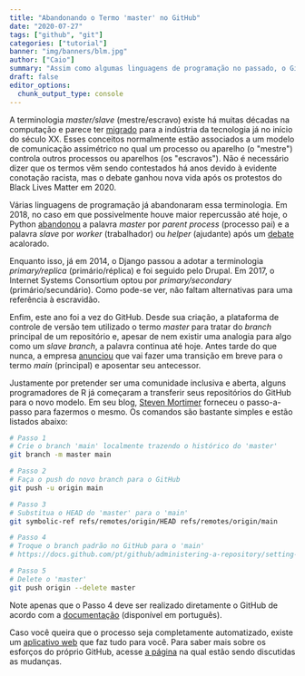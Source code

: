 ```yaml
---
title: "Abandonando o Termo 'master' no GitHub"
date: "2020-07-27"
tags: ["github", "git"]
categories: ["tutorial"]
banner: "img/banners/blm.jpg"
author: ["Caio"]
summary: "Assim como algumas linguagens de programação no passado, o GitHub está abandonado o termo 'master'. Veja como se adiantar e adotar o 'main' a partir de já."
draft: false
editor_options:
  chunk_output_type: console
---
```


A terminologia _master/slave_ (mestre/escravo) existe há muitas décadas na computação e parece ter [migrado](https://en.wikipedia.org/wiki/Master/slave_(technology)) para a indústria da tecnologia já no início do século XX. Esses conceitos normalmente estão associados a um modelo de comunicação assimétrico no qual um processo ou aparelho (o "mestre") controla outros processos ou aparelhos (os "escravos"). Não é necessário dizer que os termos vêm sendo contestados há anos devido à evidente conotação racista, mas o debate ganhou nova vida após os protestos do Black Lives Matter em 2020.

Várias linguagens de programação já abandonaram essa terminologia. Em 2018, no caso em que possivelmente houve maior repercussão até hoje, o Python [abandonou](https://www.vice.com/en_us/article/8x7akv/masterslave-terminology-was-removed-from-python-programming-language) a palavra _master_ por _parent process_ (processo pai) e a palavra _slave_ por _worker_ (trabalhador) ou _helper_ (ajudante) após um [debate](https://bugs.python.org/issue34605) acalorado.

Enquanto isso, já em 2014, o Django passou a adotar a terminologia _primary/replica_ (primário/réplica) e foi seguido pelo Drupal. Em 2017, o Internet Systems Consortium optou por _primary/secondary_ (primário/secundário). Como pode-se ver, não faltam alternativas para uma referência à escravidão.

Enfim, este ano foi a vez do GitHub. Desde sua criação, a plataforma de controle de versão tem utilizado o termo _master_ para tratar do _branch_ principal de um repositório e, apesar de nem existir uma analogia para algo como um _slave branch_, a palavra continua até hoje. Antes tarde do que nunca, a empresa [anunciou](https://www.vice.com/en_us/article/k7qbyv/github-to-remove-masterslave-terminology-from-its-platform) que vai fazer uma transição em breve para o termo _main_ (principal) e aposentar seu antecessor.

Justamente por pretender ser uma comunidade inclusiva e aberta, alguns programadores de R já começaram a transferir seus repositórios do GitHub para o novo modelo. Em seu blog, [Steven Mortimer](https://stevenmortimer.com/5-steps-to-change-github-default-branch-from-master-to-main/) forneceu o passo-a-passo para fazermos o mesmo. Os comandos são bastante simples e estão listados abaixo:

```sh
# Passo 1
# Crie o branch 'main' localmente trazendo o histórico do 'master'
git branch -m master main

# Passo 2
# Faça o push do novo branch para o GitHub
git push -u origin main

# Passo 3
# Substitua o HEAD do 'master' para o 'main'
git symbolic-ref refs/remotes/origin/HEAD refs/remotes/origin/main

# Passo 4
# Troque o branch padrão no GitHub para o 'main'
# https://docs.github.com/pt/github/administering-a-repository/setting-the-default-branch

# Passo 5
# Delete o 'master'
git push origin --delete master
```

Note apenas que o Passo 4 deve ser realizado diretamente o GitHub de acordo com a [documentação](https://docs.github.com/pt/github/administering-a-repository/setting-the-default-branch) (disponível em português).

Caso você queira que o processo seja completamente automatizado, existe um [aplicativo web](https://eyqs.ca/tools/rename/) que faz tudo para você. Para saber mais sobre os esforços do próprio GitHub, acesse [a página](https://github.com/github/renaming) na qual estão sendo discutidas as mudanças.
